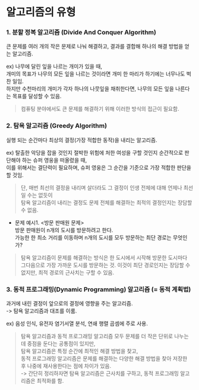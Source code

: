 # 알고리즘의 유형
### 1. 분할 정복 알고리즘 (Divide And Conquer Algorithm)
큰 문제를 여러 개의 작은 문제로 나눠 해결하고, 결과를 결합해 하나의 해결 방법을 얻는 알고리즘.  
 
ex) 나무에 달린 잎을 나르는 개미가 있을 때,   
개미의 목표가 나무의 모든 잎을 나르는 것이라면 개미 한 마리가 하기에는 너무나도 벅찬 일임.   
하지만 수천마리의 개미가 각자 하나의 나뭇잎을 채취한다면, 나무의 모든 잎을 나른다는 목표를 달성할 수 있음.   

> 컴퓨팅 분야에서도 큰 문제를 해결하기 위해 이러한 방식의 접근이 필요함.
 
### 2. 탐욕 알고리즘 (Greedy Algorithm)
실행 되는 순간마다 최상의 결정(가장 적합한 동작)을 내리는 알고리즘.   

ex) 탈출한 악당을 잡을 것인지 절박한 위험에 처한 여성을 구할 것인지 순간적으로 판단해야 하는 슈퍼 영웅을 떠올렸을 때,   
이를 위해서는 결단력이 필요하며, 슈퍼 영웅은 그 순간을 기준으로 가장 적합한 판단을 할 것임.

> 단, 매번 최선의 결정을 내리며 살더라도 그 결정이 인생 전체에 대해 언제나 최선일 수는 없듯이   
탐욕 알고리즘이 내리는 결정도 문제 전체를 해결하는 최적의 결정인지는 장담할 수 없음.

- 문제 예시1. <방문 판매원 문제>   
방문 판매원이 n개의 도시를 방문하려고 한다.   
가능한 한 최소 거리를 이동하며 n개의 도시를 모두 방문하는 최단 경로는 무엇인가?
> 탐욕 알고리즘이 문제를 해결하는 방식은 한 도시에서 시작해 방문한 도시마다 그다음으로 가장 가까운 도시를 방문하는 것.
> 이것이 최단 경로인지는 장담할 수 없지만, 최적 경로의 근사치는 구할 수 있음.

### 3. 동적 프로그래밍(Dynamic Programming) 알고리즘 (= 동적 계획법)
과거에 내린 결정이 앞으로의 결정에 영향을 주는 알고리즘.   
-> 탐욕 알고리즘과 대조를 이룸.   

ex) 음성 인식, 유전자 염기서열 분석, 연쇄 행렬 곱셈에 주로 사용.     

> 탐욕 알고리즘과 동적 프로그래밍 알고리즘 모두 문제를 더 작은 단위로 나누는데 중점을 둔다는 공통점이 있지만,   
> 탐욕 알고리즘은 특정 순간에 최적인 해결 방법을 찾고,   
> 동적 프로그래밍 알고리즘은 문제를 해결하는 다양한 해결 방법을 찾아 저장한 후 나중에 재사용한다는 점에 차이가 있음.   
> -> 간단히 정리하자면 탐욕 알고리즘은 근사치를 구하고, 동적 프로그래밍 알고리즘은 최적화를 함.
